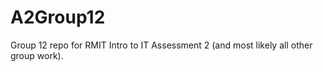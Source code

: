 # A2Group12
Group 12 repo for RMIT Intro to IT Assessment 2 (and most likely all other group work).
